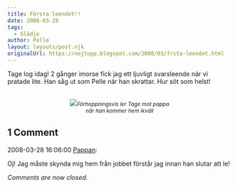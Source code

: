 ```yaml
---
title: Första leendet!!
date: 2008-03-28
tags: 
  - Glädje	
author: Pelle
layout: layouts/post.njk
originalUrl: https://nejtupp.blogspot.com/2008/03/frsta-leendet.html
---
```


Tage log idag! 2 gånger imorse fick jag ett ljuvligt svarsleende när vi pratade lite. Han såg ut som Pelle när han skrattar. Hur söt som helst!<br><br><div style="text-align: center;"><img src="../../../../img/_MG_0786_1024pix.jpg"><span style="font-size:85%;"><span style="font-style: italic;">Förhoppningsvis ler Tage mot pappa<br> när han kommer hem ikväll</span></span><br></div>

<div class="comments">
	<div class="comments-header"><h2>1 Comment</h2></div>
	<div class="comments-body">
			<div class="comment" id="comment-7144577497442356915">
				<p class="comment-header">
					<date datetime="2008-03-28T16:06:00.000+01:00">2008-03-28 16:06:00</date> 
					<a href="https://www.blogger.com/profile/02900993942775660627" rel="nofollow">Pappan</a>:
				</p>
				<div class="comment-content"><p>Oj! Jag måste skynda mig hem från jobbet förstår jag innan han slutar att le!</p></div>
				<div class="comment-footer"></div>
			</div></div>
	<p class="comments-footer"><em>Comments are now closed.</em></p>
</div>
